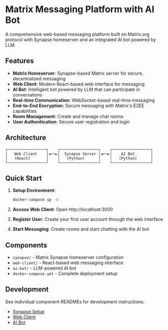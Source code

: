 # Matrix Messaging Platform with AI Bot

A comprehensive web-based messaging platform built on Matrix.org protocol with Synapse homeserver and an integrated AI bot powered by LLM.

## Features

- **Matrix Homeserver**: Synapse-based Matrix server for secure, decentralized messaging
- **Web Client**: Modern React-based web interface for messaging
- **AI Bot**: Intelligent bot powered by LLM that can participate in conversations
- **Real-time Communication**: WebSocket-based real-time messaging
- **End-to-End Encryption**: Secure messaging with Matrix's E2EE capabilities
- **Room Management**: Create and manage chat rooms
- **User Authentication**: Secure user registration and login

## Architecture

```
┌─────────────────┐    ┌─────────────────┐    ┌─────────────────┐
│   Web Client    │◄──►│  Synapse Server │◄──►│    AI Bot       │
│   (React)       │    │   (Python)      │    │   (Python)      │
└─────────────────┘    └─────────────────┘    └─────────────────┘
```

## Quick Start

1. **Setup Environment**:
   ```bash
   docker-compose up -d
   ```

2. **Access Web Client**:
   Open http://localhost:3000

3. **Register User**:
   Create your first user account through the web interface

4. **Start Messaging**:
   Create rooms and start chatting with the AI bot

## Components

- `synapse/` - Matrix Synapse homeserver configuration
- `web-client/` - React-based web messaging interface
- `ai-bot/` - LLM-powered AI bot
- `docker-compose.yml` - Complete deployment setup

## Development

See individual component READMEs for development instructions:
- [Synapse Setup](./synapse/README.md)
- [Web Client](./web-client/README.md)
- [AI Bot](./ai-bot/README.md)